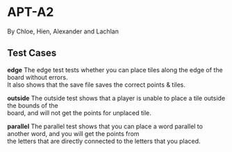# APT-A2
By Chloe, Hien, Alexander and Lachlan

## Test Cases
**edge**
The edge test tests whether you can place tiles along the edge of the board without errors. <br> It also shows that the save file saves the correct points & tiles.

**outside**
The outside test shows that a player is unable to place a tile outside the bounds of the <br> board, and will not get the points for unplaced tile.

**parallel**
The parallel test shows that you can place a word parallel to another word, and you will get the points from <br> the letters that are directly connected to the letters that you placed.
